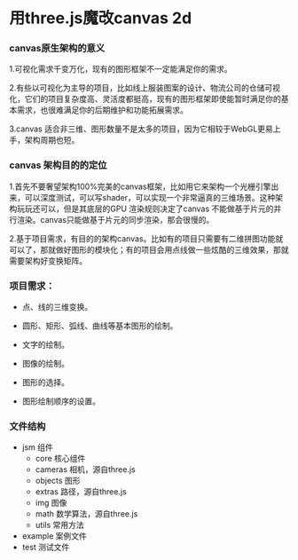 # 用three.js魔改canvas 2d


### canvas原生架构的意义

1.可视化需求千变万化，现有的图形框架不一定能满足你的需求。

2.有些以可视化为主导的项目，比如线上服装图案的设计、物流公司的仓储可视化，它们的项目复杂度高、灵活度都挺高，现有的图形框架即使能暂时满足你的基本需求，也很难满足你的后期维护和功能拓展需求。

3.canvas 适合非三维、图形数量不是太多的项目，因为它相较于WebGL更易上手，架构周期也短。



### canvas 架构目的的定位

1.首先不要奢望架构100%完美的canvas框架，比如用它来架构一个光栅引擎出来，可以深度测试，可以写shader，可以实现一个非常逼真的三维场景。这种架构玩玩还可以，但是其底层的GPU 渲染规则决定了canvas 不能做基于片元的并行渲染。canvas只能做基于片元的同步渲染，那会很慢的。

2.基于项目需求，有目的的架构canvas。比如有的项目只需要有二维拼图功能就可以了，那就做好图形的模块化；有的项目会用点线做一些炫酷的三维效果，那就需要架构好变换矩阵。



### 项目需求：

- 点、线的三维变换。

- 圆形、矩形、弧线、曲线等基本图形的绘制。

- 文字的绘制。

- 图像的绘制。

- 图形的选择。

- 图形绘制顺序的设置。




### 文件结构

- jsm 组件
  - core 核心组件
  - cameras 相机，源自three.js
  - objects 图形
  - extras 路径，源自three.js
  - img 图像
  - math 数学算法，源自three.js
  - utils 常用方法
- example 案例文件
- test 测试文件




